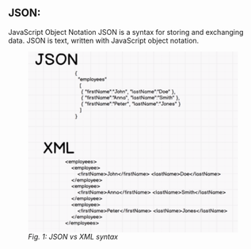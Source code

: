 ## JSON:
JavaScript Object Notation
JSON is a syntax for storing and exchanging data.
JSON is text, written with JavaScript object notation.
<figure>
    <img src="../../img/JSON.png" width="650" alt="JSON vs XML" align="center">
    <figcaption><em>Fig. 1: JSON vs XML syntax </em></figcaption>
    <br><br>
</figure>